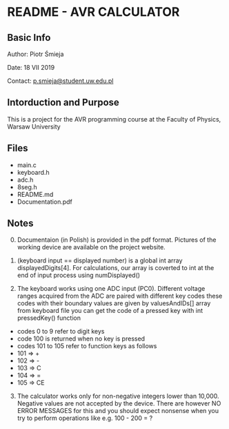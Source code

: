 
# README - AVR CALCULATOR #

## Basic Info ##

Author: Piotr Śmieja

Date: 18 VII 2019

Contact: p.smieja@student.uw.edu.pl

## Intorduction and Purpose ##

This is a project for the AVR programming course at the Faculty of Physics, Warsaw University

## Files ##

- main.c
- keyboard.h
- adc.h
- 8seg.h
- README.md
- Documentation.pdf

## Notes ##

0. Documentaion (in Polish) is provided in the pdf format. Pictures of the working device are available on the project website.

1. (keyboard input == displayed number) is a global int array displayedDigits[4].
For calculations, our array is coverted to int at the end of input process using numDisplayed()

2. The keyboard works using one ADC input (PC0). Different voltage ranges acquired from the ADC are paired with different key codes
these codes with their boundary values are given by valuesAndIDs[] array from keyboard file
you can get the code of a pressed key with int pressedKey() function
  * codes 0 to 9 refer to digit keys
  * code 100 is returned when no key is pressed
  * codes 101 to 105 refer to function keys as follows
  * 101 => +
  * 102 => -
  * 103 => C
  * 104 => =
  * 105 => CE

3. The calculator works only for non-negative integers lower than 10,000. Negative values are not accepted by the device.
There are however NO ERROR MESSAGES for this and you should expect nonsense when you try to perform operations like e.g. 100 - 200 = ?
